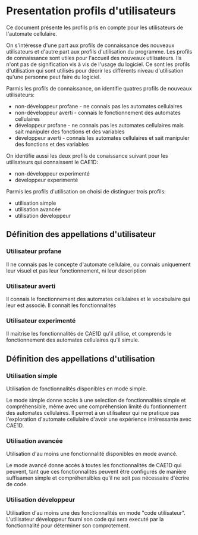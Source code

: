 # Presentation profils d'utilisateurs

Ce document présente les profils pris en compte pour les utilisateurs de l'automate cellulaire.

On s'intéresse d'une part aux profils de connaissance des nouveaux utilisateurs et d'autre part aux profils d'utilisation du programme. Les profils de connaissance sont utiles pour l'accueil des nouveaux utilisateurs. Ils n'ont pas de signification vis à vis de l'usage du logiciel. Ce sont les profils d'utilisation qui sont utilisés pour décrir les différents niveau d'utilisation qu'une personne peut faire du logiciel.

Parmis les profils de connaissance, on identifie quatres profils de nouveaux utilisateurs:

- non-développeur profane - ne connais pas les automates cellulaires
- non-développeur averti - connais le fonctionnement des automates cellulaires
- développeur profane - ne connais pas les automates cellulaires mais sait manipuler des fonctions et des variables
- développeur averti - connais les automates cellulaires et sait manipuler des fonctions et des variables

On identifie aussi les deux profils de conaissance suivant pour les utilisateurs qui connaissent le CAE1D:

- non-développeur experimenté
- développeur experimenté

Parmis les profils d'utilisation on choisi de distinguer trois profils:

- utilisation simple
- utilisation avancée
- utilisation développeur

## Définition des appellations d'utilisateur

### Utilisateur profane

Il ne connais pas le concepte d'automate cellulaire, ou connais uniquement leur visuel et pas leur fonctionnement, ni leur description

### Utilisateur averti

Il connais le fonctionnement des automates cellulaires et le vocabulaire qui leur est associé. Il connait les fonctionnalités

### Utilisateur experimenté

Il maitrise les fonctionnalités de CAE1D qu'il utilise, et comprends le fonctionnement des automates cellulaires qu'il simule.

## Définition des appellations d'utilisation

### Utilisation simple

Utilisation de fonctionnalités disponibles en mode simple.

Le mode simple donne accès à une selection de fonctionnalités simple et compréhensible, même avec une compréhension limité du fontionnement des automates cellulaires. Il permet à un utilisateur qui ne pratique pas l'exploration d'automate cellulaire d'avoir une expérience intéressante avec CAE1D.

### Utilisation avancée

Utilisation d'au moins une fonctionnalité disponibles en mode avancé.

Le mode avancé donne accès à toutes les fonctionnalités de CAE1D qui peuvent, tant que ces fonctionnalités peuvent être configurés de manière suffisamen simple et compréhensibles qu'il ne soit pas nécessaire d'écrire de code.

### Utilisation développeur

Utilisation d'au moins une des fonctionnalités en mode "code utilisateur". L'utilisateur développeur fourni son code qui sera executé par la fonctionnalité pour déterminer son comprotement.
